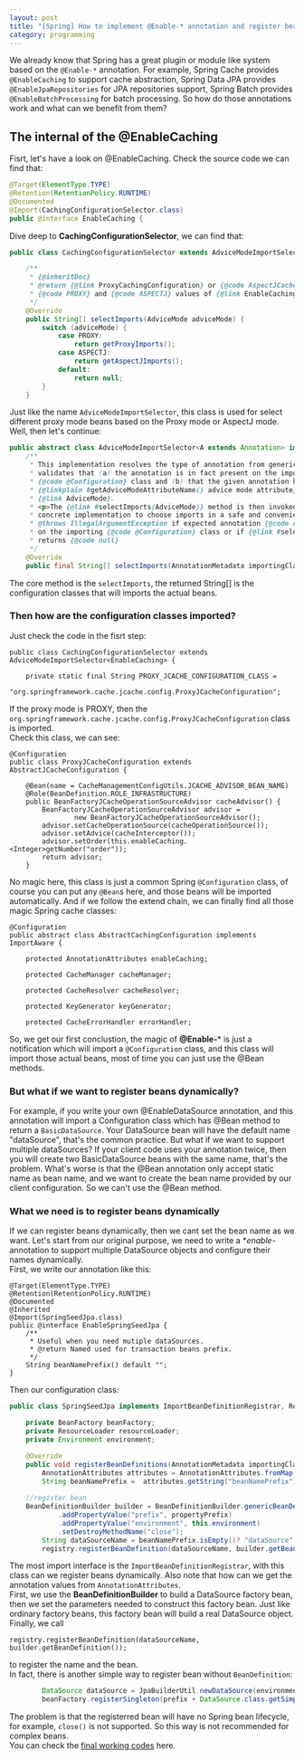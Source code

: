 ```yaml
---
layout: post
title: "[Spring] How to implement @Enable-* annotation and register beans dynamically"
category: programming
---
```

We already know that Spring has a great plugin or module like system based on the ```@Enable-*``` annotation.
For example, Spring Cache provides ```@EnableCaching``` to support cache abstraction, Spring Data JPA provides ```@EnableJpaRepositories``` for
JPA repositories support, Spring Batch provides ```@EnableBatchProcessing``` for batch processing. So how do those annotations work and what can we benefit from them?

## The internal of the @EnableCaching
Fisrt, let's have a look on @EnableCaching. Check the source code we can find that:
```java
@Target(ElementType.TYPE)
@Retention(RetentionPolicy.RUNTIME)
@Documented
@Import(CachingConfigurationSelector.class)
public @interface EnableCaching {
```
Dive deep to **CachingConfigurationSelector**, we can find that:
```java
public class CachingConfigurationSelector extends AdviceModeImportSelector<EnableCaching> {

	/**
	 * {@inheritDoc}
	 * @return {@link ProxyCachingConfiguration} or {@code AspectJCacheConfiguration} for
	 * {@code PROXY} and {@code ASPECTJ} values of {@link EnableCaching#mode()}, respectively
	 */
	@Override
	public String[] selectImports(AdviceMode adviceMode) {
		switch (adviceMode) {
			case PROXY:
				return getProxyImports();
			case ASPECTJ:
				return getAspectJImports();
			default:
				return null;
		}
	}
```
Just like the name ```AdviceModeImportSelector```, this class is used for select different proxy mode beans based on the Proxy mode or AspectJ mode.
Well, then let's continue:
```java
public abstract class AdviceModeImportSelector<A extends Annotation> implements ImportSelector {
	/**
	 * This implementation resolves the type of annotation from generic metadata and
	 * validates that (a) the annotation is in fact present on the importing
	 * {@code @Configuration} class and (b) that the given annotation has an
	 * {@linkplain #getAdviceModeAttributeName() advice mode attribute} of type
	 * {@link AdviceMode}.
	 * <p>The {@link #selectImports(AdviceMode)} method is then invoked, allowing the
	 * concrete implementation to choose imports in a safe and convenient fashion.
	 * @throws IllegalArgumentException if expected annotation {@code A} is not present
	 * on the importing {@code @Configuration} class or if {@link #selectImports(AdviceMode)}
	 * returns {@code null}
	 */
	@Override
	public final String[] selectImports(AnnotationMetadata importingClassMetadata) {
```
The core method is the ```selectImports```, the returned String[] is the configuration classes that will imports the actual beans.
### Then how are the configuration classes imported?
Just check the code in the fisrt step:
```
public class CachingConfigurationSelector extends AdviceModeImportSelector<EnableCaching> {

	private static final String PROXY_JCACHE_CONFIGURATION_CLASS =
			"org.springframework.cache.jcache.config.ProxyJCacheConfiguration";
```
If the proxy mode is PROXY, then the ```org.springframework.cache.jcache.config.ProxyJCacheConfiguration``` class is imported.  
Check this class, we can see:
```
@Configuration
public class ProxyJCacheConfiguration extends AbstractJCacheConfiguration {

	@Bean(name = CacheManagementConfigUtils.JCACHE_ADVISOR_BEAN_NAME)
	@Role(BeanDefinition.ROLE_INFRASTRUCTURE)
	public BeanFactoryJCacheOperationSourceAdvisor cacheAdvisor() {
		BeanFactoryJCacheOperationSourceAdvisor advisor =
				new BeanFactoryJCacheOperationSourceAdvisor();
		advisor.setCacheOperationSource(cacheOperationSource());
		advisor.setAdvice(cacheInterceptor());
		advisor.setOrder(this.enableCaching.<Integer>getNumber("order"));
		return advisor;
	}
```
No magic here, this class is just a common Spring ```@Configuration``` class, of course you can put any ```@Bean```s here, and those beans will be
imported automatically. And if we follow the extend chain, we can finally find all those magic Spring cache classes:
```
@Configuration
public abstract class AbstractCachingConfiguration implements ImportAware {

	protected AnnotationAttributes enableCaching;

	protected CacheManager cacheManager;

	protected CacheResolver cacheResolver;

	protected KeyGenerator keyGenerator;

	protected CacheErrorHandler errorHandler;
```
So, we get our first conclustion, the magic of **@Enable-*** is just a notification which will import a ```@Configuration``` class, and this class
will import those actual beans, most of time you can just use the @Bean methods.
### But what if we want to register beans dynamically?
For example, if you write your own @EnableDataSource annotation, and this annotation will import a Configuration class which has @Bean method to return a ```BasicDataSource```.
Your DataSource bean will have the default name "dataSource", that's the common practice. But what if we want to support multiple dataSources?
If your client code uses your annotation twice, then you will create two BasicDataSource beans with the same name, that's the problem. What's worse is that the
@Bean annotation only accept static name as bean name, and we want to create the bean name provided by our client configuration. So we can't use the @Bean method.
### What we need is to register beans dynamically
If we can register beans dynamically, then we cant set the bean name as we want.
Let's start from our original purpose, we need to write a **enable-* annotation to support multiple DataSource objects and configure their names dynamically.  
First, we write our annotation like this:
```
@Target(ElementType.TYPE)
@Retention(RetentionPolicy.RUNTIME)
@Documented
@Inherited
@Import(SpringSeedJpa.class)
public @interface EnableSpringSeedJpa {
	/**
	 * Useful when you need mutiple dataSources.
	 * @return Named used for transaction beans prefix.
     */
	String beanNamePrefix() default "";
}
```
Then our configuration class:
```java
public class SpringSeedJpa implements ImportBeanDefinitionRegistrar, ResourceLoaderAware, EnvironmentAware, BeanFactoryAware {

	private BeanFactory beanFactory;
	private ResourceLoader resourceLoader;
	private Environment environment;

	@Override
	public void registerBeanDefinitions(AnnotationMetadata importingClassMetadata, BeanDefinitionRegistry registry) {
		AnnotationAttributes attributes = AnnotationAttributes.fromMap(importingClassMetadata.getAnnotationAttributes(EnableSpringSeedJpa.class.getName()));
		String beanNamePrefix =  attributes.getString("beanNamePrefix");
    
    //register bean
    BeanDefinitionBuilder builder = BeanDefinitionBuilder.genericBeanDefinition(Dbcp2DataSourceFactoryBean.class)
			.addPropertyValue("prefix", propertyPrefix)
			.addPropertyValue("environment", this.environment)
			.setDestroyMethodName("close");
		String dataSourceName = beanNamePrefix.isEmpty()? "dataSource": beanNamePrefix + "DataSource";
		registry.registerBeanDefinition(dataSourceName, builder.getBeanDefinition());
```
The most import interface is the ```ImportBeanDefinitionRegistrar```, with this class can we register beans dynamically. Also note that how can
we get the annotation values from ```AnnotationAttributes```.  
First, we use the **BeanDefinitionBuilder** to build a DataSource factory bean, then we set the parameters needed to construct this factory bean.
Just like ordinary factory beans, this factory bean will build a real DataSource object.  
Finally, we call
```
registry.registerBeanDefinition(dataSourceName, builder.getBeanDefinition());
```
to register the name and the bean.  
In fact, there is another simple way to register bean without ```BeanDefinition```:
```java
		DataSource dataSource = JpaBuilderUtil.newDataSource(environment, prefix);
		beanFactory.registerSingleton(prefix + DataSource.class.getSimpleName(), dataSource);
```
The problem is that the registerred bean will have no Spring bean lifecycle, for example, ```close()``` is not supported. So this way is not recommended for complex beans.  
You can check the [final working codes](https://github.com/profullstack/spring-seed/blob/master/src/main/java/com/profullstack/springseed/core/jpa/SpringSeedJpa.java) here.





